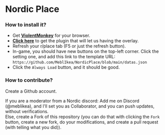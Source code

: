 # Nordic Place

### How to install it?

- Get <b>[ViolentMonkey](https://violentmonkey.github.io/get-it/)</b> for your browser.
- <b>[Click here](https://github.com/osuplace/templateManager/raw/main/dist/templateManager.user.js)</b> to get the plugin that will let us having the overlay.
- Refresh your r/place tab (F5 or just the refresh button).
- In-game, you should have new buttons on the top-left corner. Click the setting one, and add this link to the template URL: `https://github.com/MeblIkea/NordicPlace/blob/main/datas.json`
- Click the `Always Load` button, and it should be good.


### How to contribute?

Create a Github account.

If you are a moderator from a Nordic discord: Add me on Discord (@meblikea), and I'll set you as Collaborator, and you can push updates, without verifications.
<br>Else, create a Fork of this repository (you can do that with clicking the `Fork` button, create a new fork, do your modifications, and create a pull request (with telling what you did)).
